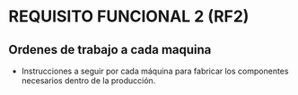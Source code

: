 # REQUISITO FUNCIONAL 2 (RF2)

## Ordenes de trabajo a cada maquina
* Instrucciones a seguir por cada máquina para fabricar los componentes necesarios dentro de la producción.
